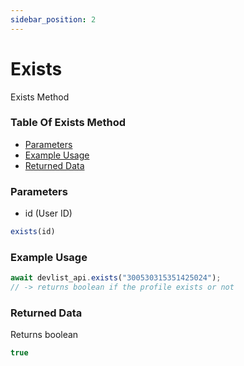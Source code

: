 ```yaml
---
sidebar_position: 2
---
```


# Exists

Exists Method

### Table Of Exists Method

- [Parameters](#parameters)
- [Example Usage](#example-usage)
- [Returned Data](#returned-data)

### Parameters
- id (User ID)
```js
exists(id)
```

### Example Usage
```js
await devlist_api.exists("300530315351425024");
// -> returns boolean if the profile exists or not
```

### Returned Data
Returns boolean
```js
true
```